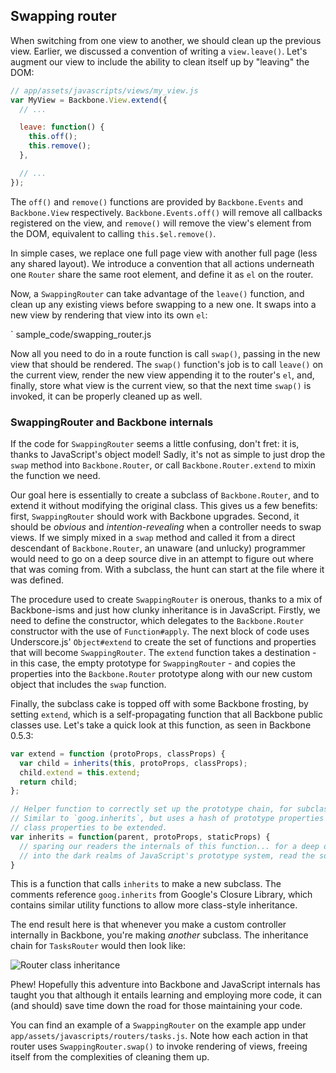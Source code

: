 ## Swapping router

When switching from one view to another, we should clean up the previous view.
Earlier, we discussed a convention of writing a `view.leave()`. Let's augment our view to include the ability to clean itself up by "leaving" the DOM:

```javascript
// app/assets/javascripts/views/my_view.js
var MyView = Backbone.View.extend({
  // ...

  leave: function() {
    this.off();
    this.remove();
  },

  // ...
});
```

The `off()` and `remove()` functions are provided by `Backbone.Events` and
`Backbone.View` respectively. `Backbone.Events.off()` will remove all
callbacks registered on the view, and `remove()` will remove the view's
element from the DOM, equivalent to calling `this.$el.remove()`.

In simple cases, we replace one full page view with another full page (less any
shared layout). We introduce a convention that all actions underneath one
`Router` share the same root element, and define it as `el` on the router.

Now, a `SwappingRouter` can take advantage of the `leave()` function, and clean
up any existing views before swapping to a new one.  It swaps into a new view by
rendering that view into its own `el`:

` sample_code/swapping_router.js

Now all you need to do in a route function is call `swap()`, passing in the
new view that should be rendered. The `swap()` function's job is to call
`leave()` on the current view, render the new view appending it to the
router's `el`, and, finally, store what view is the current view, so that the
next time `swap()` is invoked, it can be properly cleaned up as well.

### SwappingRouter and Backbone internals

If the code for `SwappingRouter` seems a little confusing, don't fret: it is,
thanks to JavaScript's object model! Sadly, it's not as simple to just drop
the `swap` method into `Backbone.Router`, or call `Backbone.Router.extend` to
mixin the function we need.

Our goal here is essentially to create a subclass of `Backbone.Router`, and to
extend it without modifying the original class. This gives us a few benefits:
first, `SwappingRouter` should work with Backbone upgrades. Second, it should be
_obvious_ and _intention-revealing_ when a controller needs to swap views. If
we simply mixed in a `swap` method and called it from a direct descendant
of `Backbone.Router`, an unaware (and unlucky) programmer would need to go on a
deep source dive in an attempt to figure out where that was coming from. With a subclass, the hunt can start at the file where it was defined.

The procedure used to create `SwappingRouter` is onerous, thanks to a mix of
Backbone-isms and just how clunky inheritance is in JavaScript. Firstly, we
need to define the constructor, which delegates to the `Backbone.Router`
constructor with the use of `Function#apply`. The next block of code uses
Underscore.js' `Object#extend` to create the set of functions and properties that
will become `SwappingRouter`. The `extend` function takes a destination - in
this case, the empty prototype for `SwappingRouter` - and copies the properties
into the `Backbone.Router` prototype along with our new custom object that
includes the `swap` function.

Finally, the subclass cake is topped off with some Backbone frosting, by setting
`extend`, which is a self-propagating function that all Backbone public classes
use. Let's take a quick look at this function, as seen in Backbone 0.5.3:

```javascript
var extend = function (protoProps, classProps) {
  var child = inherits(this, protoProps, classProps);
  child.extend = this.extend;
  return child;
};

// Helper function to correctly set up the prototype chain, for subclasses.
// Similar to `goog.inherits`, but uses a hash of prototype properties and
// class properties to be extended.
var inherits = function(parent, protoProps, staticProps) {
  // sparing our readers the internals of this function... for a deep dive
  // into the dark realms of JavaScript's prototype system, read the source!
}
```

This is a function that calls `inherits` to make a new subclass.  The comments
reference `goog.inherits` from Google's Closure Library, which contains similar
utility functions to allow more class-style inheritance.

The end result here is that whenever you make a custom controller internally
in Backbone, you're making *another* subclass. The inheritance chain for
`TasksRouter` would then look like:

![Router class inheritance](images/router-diagram.png)

Phew! Hopefully this adventure into Backbone and JavaScript internals has
taught you that although it entails learning and employing more code, it can (and should) save time down the road for those maintaining your code.

You can find an example of a `SwappingRouter` on the example app under
`app/assets/javascripts/routers/tasks.js`. Note how each action
in that router uses `SwappingRouter.swap()` to invoke rendering of views,
freeing itself from the complexities of cleaning them up.
